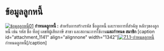 # ข้อมูลลูกหนี้

[![ข้อมูลลูกหนี้01](http://www.smlaccount.com/manual/wp-content/uploads/2017/11/ข้อมูลลูกหนี้01.jpg)](http://www.smlaccount.com/manual/wp-content/uploads/2017/11/ข้อมูลลูกหนี้01.jpg)   **กำหนดลูกหนี้ :**
สำหรับการสร้างรหัส ชื่อลูกหนี้ และรายการที่สำคัญ หลักๆของลูกหนี้ เช่น รหัส
ชื่อ ที่อยู่ เลขที่ผู้เสียภาษี สาขา และสถานะการใช้งาน**และกำหนด สมาชิก**
[caption id="attachment_1141" align="alignnone"
width="1342"][![7.1.1-กำหนดลูกหนี้](http://www.smlaccount.com/manual/wp-content/uploads/2017/11/7.1.1-กำหนดลูกหนี้.jpg)](http://www.smlaccount.com/manual/wp-content/uploads/2017/11/7.1.1-กำหนดลูกหนี้.jpg) กำหนดลูกหนี้[/caption]  

